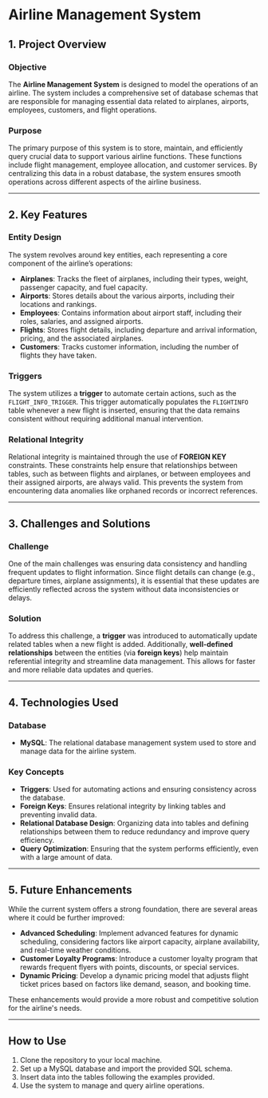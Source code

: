 # Airline Management System



## 1. Project Overview

### Objective
The **Airline Management System** is designed to model the operations of an airline. The system includes a comprehensive set of database schemas that are responsible for managing essential data related to airplanes, airports, employees, customers, and flight operations. 

### Purpose
The primary purpose of this system is to store, maintain, and efficiently query crucial data to support various airline functions. These functions include flight management, employee allocation, and customer services. By centralizing this data in a robust database, the system ensures smooth operations across different aspects of the airline business.

---

## 2. Key Features

### Entity Design
The system revolves around key entities, each representing a core component of the airline’s operations:

- **Airplanes**: Tracks the fleet of airplanes, including their types, weight, passenger capacity, and fuel capacity.
- **Airports**: Stores details about the various airports, including their locations and rankings.
- **Employees**: Contains information about airport staff, including their roles, salaries, and assigned airports.
- **Flights**: Stores flight details, including departure and arrival information, pricing, and the associated airplanes.
- **Customers**: Tracks customer information, including the number of flights they have taken.

### Triggers
The system utilizes a **trigger** to automate certain actions, such as the `FLIGHT_INFO_TRIGGER`. This trigger automatically populates the `FLIGHTINFO` table whenever a new flight is inserted, ensuring that the data remains consistent without requiring additional manual intervention.

### Relational Integrity
Relational integrity is maintained through the use of **FOREIGN KEY** constraints. These constraints help ensure that relationships between tables, such as between flights and airplanes, or between employees and their assigned airports, are always valid. This prevents the system from encountering data anomalies like orphaned records or incorrect references.

---

## 3. Challenges and Solutions

### Challenge
One of the main challenges was ensuring data consistency and handling frequent updates to flight information. Since flight details can change (e.g., departure times, airplane assignments), it is essential that these updates are efficiently reflected across the system without data inconsistencies or delays.

### Solution
To address this challenge, a **trigger** was introduced to automatically update related tables when a new flight is added. Additionally, **well-defined relationships** between the entities (via **foreign keys**) help maintain referential integrity and streamline data management. This allows for faster and more reliable data updates and queries.

---

## 4. Technologies Used

### Database
- **MySQL**: The relational database management system used to store and manage data for the airline system.

### Key Concepts
- **Triggers**: Used for automating actions and ensuring consistency across the database.
- **Foreign Keys**: Ensures relational integrity by linking tables and preventing invalid data.
- **Relational Database Design**: Organizing data into tables and defining relationships between them to reduce redundancy and improve query efficiency.
- **Query Optimization**: Ensuring that the system performs efficiently, even with a large amount of data.

---

## 5. Future Enhancements

While the current system offers a strong foundation, there are several areas where it could be further improved:

- **Advanced Scheduling**: Implement advanced features for dynamic scheduling, considering factors like airport capacity, airplane availability, and real-time weather conditions.
- **Customer Loyalty Programs**: Introduce a customer loyalty program that rewards frequent flyers with points, discounts, or special services.
- **Dynamic Pricing**: Develop a dynamic pricing model that adjusts flight ticket prices based on factors like demand, season, and booking time.

These enhancements would provide a more robust and competitive solution for the airline's needs.

---

## How to Use
1. Clone the repository to your local machine.
2. Set up a MySQL database and import the provided SQL schema.
3. Insert data into the tables following the examples provided.
4. Use the system to manage and query airline operations.
